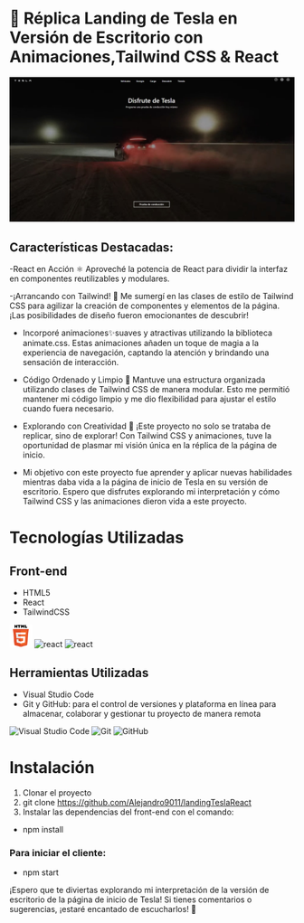 # 🚗 Réplica Landing de Tesla en Versión de Escritorio con Animaciones,Tailwind CSS & React

<img src="LANDING/../public/assets/fotos/Read.jpg" alt="imágenCoche"/>

## Características Destacadas:
 -React en Acción ⚛️ Aproveché la potencia de React para dividir la interfaz en componentes reutilizables y modulares. 

-¡Arrancando con Tailwind! 💨 Me sumergí en las clases de estilo de Tailwind CSS para agilizar la creación de componentes y elementos de la página. ¡Las posibilidades de diseño fueron emocionantes de descubrir!

-  Incorporé animaciones✨suaves y atractivas utilizando la biblioteca animate.css. Estas animaciones añaden un toque de magia a la experiencia de navegación, captando la atención y brindando una sensación de interacción.

- Código Ordenado y Limpio 🧹 Mantuve una estructura organizada utilizando clases de Tailwind CSS de manera modular. Esto me permitió mantener mi código limpio y me dio flexibilidad para ajustar el estilo cuando fuera necesario.

- Explorando con Creatividad 🚀 ¡Este proyecto no solo se trataba de replicar, sino de explorar! Con Tailwind CSS y animaciones, tuve la oportunidad de plasmar mi visión única en la réplica de la página de inicio.

- Mi objetivo con este proyecto fue aprender y aplicar nuevas habilidades mientras daba vida a la página de inicio de Tesla en su versión de escritorio. Espero que disfrutes explorando mi interpretación y cómo Tailwind CSS y las animaciones dieron vida a este proyecto.

# Tecnologías Utilizadas
 ## Front-end
- HTML5
- React 
- TailwindCSS 

<div>
 <img src="https://raw.githubusercontent.com/devicons/devicon/master/icons/html5/html5-original-wordmark.svg" alt="html5" width="40" height="40"/>
 <img src="https://img.icons8.com/?size=1x&id=t5K2CR8feVdX&format=gif" alt="react" width="40" heigth="40"/> 
 <img src="https://cdn.jsdelivr.net/gh/devicons/devicon/icons/tailwindcss/tailwindcss-plain.svg" alt="react" width="40" heigth="40"/> 
</div>

## Herramientas  Utilizadas
- Visual Studio Code
- Git y GitHub: para el control de versiones y plataforma en línea para almacenar, colaborar y gestionar tu proyecto de manera remota

<div> 
<img src="https://img.icons8.com/?size=512&id=0OQR1FYCuA9f&format=png" alt="Visual Studio Code" width="40" height="40"/>
<img src="https://img.icons8.com/?size=512&id=20906&format=png" alt="Git" width="40" height="40"/>
<img src="https://img.icons8.com/?size=512&id=12599&format=png" alt="GitHub" width="40" height="40"/>
</div>

# Instalación

1. Clonar el proyecto
2. git clone https://github.com/Alejandro9011/landingTeslaReact
3. Instalar las dependencias del front-end con el comando:

* npm install

### Para iniciar el cliente:
* npm start

¡Espero que te diviertas explorando mi interpretación de la versión de escritorio de la página de inicio de Tesla! Si tienes comentarios o sugerencias, ¡estaré encantado de   escucharlos! 🎉
